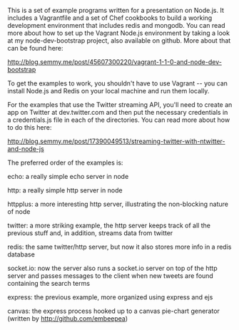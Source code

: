 This is a set of example programs written for a presentation on Node.js. It includes
a Vagrantfile and a set of Chef cookbooks to build a working development environment
that includes redis and mongodb. You can read more about how to set up the Vagrant
Node.js environment by taking a look at my node-dev-bootstrap project, also available
on github. More about that can be found here:

http://blog.semmy.me/post/45607300220/vagrant-1-1-0-and-node-dev-bootstrap

To get the examples to work, you shouldn't have to use Vagrant -- you can install
Node.js and Redis on your local machine and run them locally.

For the examples that use the Twitter streaming API, you'll need to create an app
on Twitter at dev.twitter.com and then put the necessary credentials in a credentials.js
file in each of the directories. You can read more about how to do this here:

http://blog.semmy.me/post/17390049513/streaming-twitter-with-ntwitter-and-node-js

The preferred order of the examples is:

echo: a really simple echo server in node

http: a really simple http server in node

httpplus: a more interesting http server, illustrating the non-blocking nature of node

twitter: a more striking example, the http server keeps track of all the previous stuff and,
in addition, streams data from twitter

redis: the same twitter/http server, but now it also stores more info in a
redis database

socket.io: now the server also runs a socket.io server on top of the http server
and passes messages to the client when new tweets are found containing the search
terms

express: the previous example, more organized using express and ejs

canvas: the express process hooked up to a canvas pie-chart generator (written by http://github.com/embeepea)





